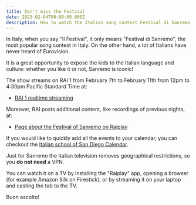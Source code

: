 ```yaml
---
title: Don't miss the Festival
date: 2023-02-04T00:00:00.000Z
description: How to watch the Italian song contest Festival di Sanremo
---
```


In Italy, when you say "Il Festival", it only means "Festival di Sanremo", the most popular song contest in Italy. On the other hand, a lot of Italians have never heard of Eurovision.

It is a great opportunity to expose the kids to the Italian language and culture: whether you like it or not, Sanremo is iconic!

The show streams on RAI 1 from February 7th to February 11th from 12pm to 4:30pm Pacific Standard Time at:

* [RAI 1 realtime streaming](https://www.raiplay.it/dirette/rai1)

Moreover, RAI posts additional content, like recordings of previous nights, at:

* [Page about the Festival of Sanremo on Raiplay](https://www.rai.it/programmi/sanremo/)



If you would like to quickly add all the events to your calendar, you can checkout the [Italian school of San Diego Calendar](https://www.italianschoolsd.com/calendar/).

Just for Sanremo the Italian television removes geographical restrictions, so you **do not need** a VPN.

You can watch it on a TV by installing the "Raiplay" app, opening a browser (for example Amazon Silk on Firestick), or by streaming it on your laptop and casting the tab to the TV.

Buon ascolto!

